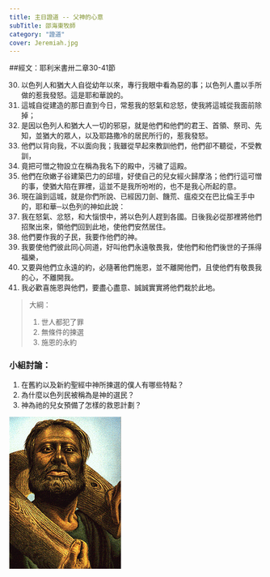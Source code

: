 ```yaml
---
title: 主日證道 -- 父神的心意
subTitle: 邵海東牧師
category: "證道"
cover: Jeremiah.jpg
---
```

##經文：耶利米書卅二章30-41節



30. 以色列人和猶大人自從幼年以來，專行我眼中看為惡的事；以色列人盡以手所做的惹我發怒。這是耶和華說的。
31. 這城自從建造的那日直到今日，常惹我的怒氣和忿怒，使我將這城從我面前除掉；
32. 是因以色列人和猶大人一切的邪惡，就是他們和他們的君王、首領、祭司、先知，並猶大的眾人，以及耶路撒冷的居民所行的，惹我發怒。
33. 他們以背向我，不以面向我；我雖從早起來教訓他們，他們卻不聽從，不受教訓，
34. 竟把可憎之物設立在稱為我名下的殿中，污穢了這殿。
35. 他們在欣嫩子谷建築巴力的邱壇，好使自己的兒女經火歸摩洛；他們行這可憎的事，使猶大陷在罪裡，這並不是我所吩咐的，也不是我心所起的意。
36. 現在論到這城，就是你們所說、已經因刀劍、饑荒、瘟疫交在巴比倫王手中的，耶和華─以色列的神如此說：
37. 我在怒氣、忿怒，和大惱恨中，將以色列人趕到各國。日後我必從那裡將他們招聚出來，領他們回到此地，使他們安然居住。
38. 他們要作我的子民，我要作他們的神。
39. 我要使他們彼此同心同道，好叫他們永遠敬畏我，使他們和他們後世的子孫得福樂，
40. 又要與他們立永遠的約，必隨著他們施恩，並不離開他們，且使他們有敬畏我的心，不離開我。
41. 我必歡喜施恩與他們，要盡心盡意、誠誠實實將他們栽於此地。


> 大綱：
> 1. 世人都犯了罪
> 2. 無條件的揀選
> 3. 施恩的永約


### 小組討論：
1. 在舊約以及新約聖經中神所揀選的僕人有哪些特點？
2. 為什麼以色列民被稱為是神的選民？
3. 神為祂的兒女預備了怎樣的救恩計劃？

![](./Jeremiah.jpg)

